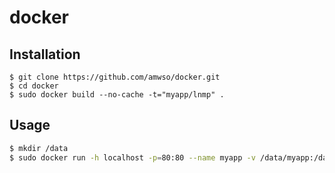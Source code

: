 docker
======



## Installation

```
$ git clone https://github.com/amwso/docker.git
$ cd docker
$ sudo docker build --no-cache -t="myapp/lnmp" .
```

## Usage


```bash
$ mkdir /data
$ sudo docker run -h localhost -p=80:80 --name myapp -v /data/myapp:/data -d -t -i myapp/lnmp /bin/bash /root/sbin/init.sh
```

